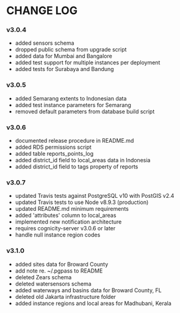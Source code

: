 CHANGE LOG
==========

### v3.0.4
- added sensors schema
- dropped public schema from upgrade script
- added data for Mumbai and Bangalore
- added test support for multiple instances per deployment
- added tests for Surabaya and Bandung

### v3.0.5
- added Semarang extents to Indonesian data
- added test instance parameters for Semarang
- removed default parameters from database build script

### v3.0.6
- documented release procedure in README.md
- added RDS permissions script
- added table reports_points_log
- added district_id field to local_areas data in Indonesia
- added district_id field to tags property of reports

### v3.0.7
- updated Travis tests against PostgreSQL v10 with PostGIS v2.4
- updated Travis tests to use Node v8.9.3 (production)
- updated README.md minimum requirements
- added 'attributes' column to local_areas
- implemented new notification architecture
- requires cognicity-server v3.0.6 or later
- handle null instance region codes

### v3.1.0
- added sites data for Broward County
- add note re. ~/.pgpass to README
- deleted Zears schema
- deleted watersensors schema
- added waterways and basins data for Broward County, FL
- deleted old Jakarta infrastructure folder
- added instance regions and local areas for Madhubani, Kerala

